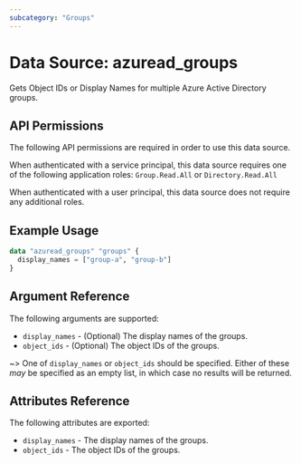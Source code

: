 ```yaml
---
subcategory: "Groups"
---
```


# Data Source: azuread_groups

Gets Object IDs or Display Names for multiple Azure Active Directory groups.

## API Permissions

The following API permissions are required in order to use this data source.

When authenticated with a service principal, this data source requires one of the following application roles: `Group.Read.All` or `Directory.Read.All`

When authenticated with a user principal, this data source does not require any additional roles.

## Example Usage

```terraform
data "azuread_groups" "groups" {
  display_names = ["group-a", "group-b"]
}
```

## Argument Reference

The following arguments are supported:

* `display_names` - (Optional) The display names of the groups.
* `object_ids` - (Optional) The object IDs of the groups.

~> One of `display_names` or `object_ids` should be specified. Either of these _may_ be specified as an empty list, in which case no results will be returned.

## Attributes Reference

The following attributes are exported:

* `display_names` - The display names of the groups.
* `object_ids` - The object IDs of the groups.
